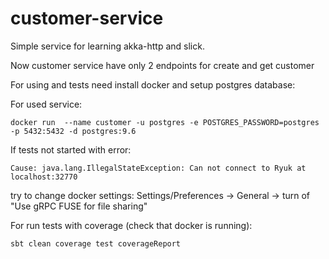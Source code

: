 # customer-service
Simple service for learning akka-http and slick.

Now customer service have only 2 endpoints for create and get customer

For using and tests need install docker and setup postgres database:

For used service:
```
docker run  --name customer -u postgres -e POSTGRES_PASSWORD=postgres -p 5432:5432 -d postgres:9.6
```

If tests not started with error:
```
Cause: java.lang.IllegalStateException: Can not connect to Ryuk at localhost:32770
```
try to change docker settings: Settings/Preferences -> General -> turn of "Use gRPC FUSE for file sharing"

For run tests with coverage (check that docker is running):
```
sbt clean coverage test coverageReport
```
